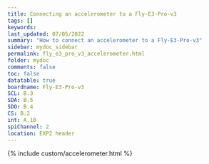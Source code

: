 ```yaml
---
title: Connecting an accelerometer to a Fly-E3-Pro-v3
tags: []
keywords: 
last_updated: 07/05/2022
summary: "How to connect an accelerometer to a Fly-E3-Pro-v3"
sidebar: mydoc_sidebar
permalink: fly_e3_pro_v3_accelerometer.html
folder: mydoc
comments: false
toc: false
datatable: true
boardname: Fly-E3-Pro-v3
SCL: B.3
SDA: B.5
SDO: B.4
CS: B.2
int: A.10
spiChannel: 2
location: EXP2 header
---
```


{% include custom/accelerometer.html %}